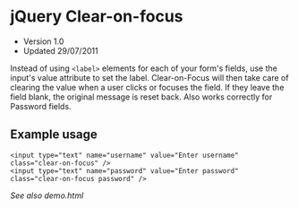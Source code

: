 # jQuery Clear-on-focus

 - Version 1.0
 - Updated 29/07/2011

Instead of using `<label>` elements for each of your form's fields, use the input's value attribute to set the label.
Clear-on-Focus will then take care of clearing the value when a user clicks or focuses the field.
If they leave the field blank, the original message is reset back.
Also works correctly for Password fields.

## Example usage

	<input type="text" name="username" value="Enter username" class="clear-on-focus" />
	<input type="text" name="password" value="Enter password" class="clear-on-focus password" />

_See also demo.html_
